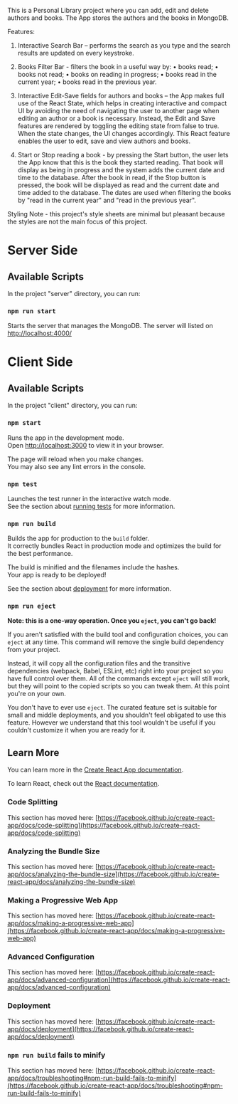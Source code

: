 This is a Personal Library project where you can add, edit and delete authors and books.
The App stores the authors and the books in MongoDB.

Features:

1. Interactive Search Bar – performs the search as you type and the search results are updated on every keystroke.

2. Books Filter Bar - filters the book in a useful way by:
   • books read;
   • books not read;
   • books on reading in progress;
   • books read in the current year;
   • books read in the previous year.

3. Interactive Edit-Save fields for authors and books – the App makes full use of the React State, which helps in creating interactive and compact UI by avoiding the need of navigating the user to another page when editing an author or a book is necessary. Instead, the Edit and Save features are rendered by toggling the editing state from false to true. When the state changes, the UI changes accordingly. This React feature enables the user to edit, save and view authors and books.

4. Start or Stop reading a book - by pressing the Start button, the user lets the App know that this is the book they started reading. That book will display as being in progress and the system adds the current date and time to the database. After the book in read, if the Stop button is pressed, the book will be displayed as read and the current date and time added to the database. The dates are used when filtering the books by "read in the current year" and "read in the previous year".

Styling Note - this project's style sheets are minimal but pleasant because the styles are not the main focus of this project.

# Server Side

## Available Scripts

In the project "server" directory, you can run:

### `npm run start`

Starts the server that manages the MongoDB.
The server will listed on [http://localhost:4000/](http://localhost:4000/)

# Client Side

## Available Scripts

In the project "client" directory, you can run:

### `npm start`

Runs the app in the development mode.\
Open [http://localhost:3000](http://localhost:3000) to view it in your browser.

The page will reload when you make changes.\
You may also see any lint errors in the console.

### `npm test`

Launches the test runner in the interactive watch mode.\
See the section about [running tests](https://facebook.github.io/create-react-app/docs/running-tests) for more information.

### `npm run build`

Builds the app for production to the `build` folder.\
It correctly bundles React in production mode and optimizes the build for the best performance.

The build is minified and the filenames include the hashes.\
Your app is ready to be deployed!

See the section about [deployment](https://facebook.github.io/create-react-app/docs/deployment) for more information.

### `npm run eject`

**Note: this is a one-way operation. Once you `eject`, you can't go back!**

If you aren't satisfied with the build tool and configuration choices, you can `eject` at any time. This command will remove the single build dependency from your project.

Instead, it will copy all the configuration files and the transitive dependencies (webpack, Babel, ESLint, etc) right into your project so you have full control over them. All of the commands except `eject` will still work, but they will point to the copied scripts so you can tweak them. At this point you're on your own.

You don't have to ever use `eject`. The curated feature set is suitable for small and middle deployments, and you shouldn't feel obligated to use this feature. However we understand that this tool wouldn't be useful if you couldn't customize it when you are ready for it.

## Learn More

You can learn more in the [Create React App documentation](https://facebook.github.io/create-react-app/docs/getting-started).

To learn React, check out the [React documentation](https://reactjs.org/).

### Code Splitting

This section has moved here: [https://facebook.github.io/create-react-app/docs/code-splitting](https://facebook.github.io/create-react-app/docs/code-splitting)

### Analyzing the Bundle Size

This section has moved here: [https://facebook.github.io/create-react-app/docs/analyzing-the-bundle-size](https://facebook.github.io/create-react-app/docs/analyzing-the-bundle-size)

### Making a Progressive Web App

This section has moved here: [https://facebook.github.io/create-react-app/docs/making-a-progressive-web-app](https://facebook.github.io/create-react-app/docs/making-a-progressive-web-app)

### Advanced Configuration

This section has moved here: [https://facebook.github.io/create-react-app/docs/advanced-configuration](https://facebook.github.io/create-react-app/docs/advanced-configuration)

### Deployment

This section has moved here: [https://facebook.github.io/create-react-app/docs/deployment](https://facebook.github.io/create-react-app/docs/deployment)

### `npm run build` fails to minify

This section has moved here: [https://facebook.github.io/create-react-app/docs/troubleshooting#npm-run-build-fails-to-minify](https://facebook.github.io/create-react-app/docs/troubleshooting#npm-run-build-fails-to-minify)
